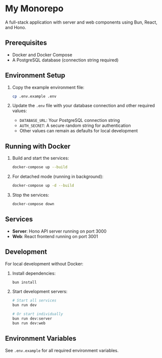 # My Monorepo

A full-stack application with server and web components using Bun, React, and Hono.

## Prerequisites

- Docker and Docker Compose
- A PostgreSQL database (connection string required)

## Environment Setup

1. Copy the example environment file:

   ```bash
   cp .env.example .env
   ```

2. Update the `.env` file with your database connection and other required values:
   - `DATABASE_URL`: Your PostgreSQL connection string
   - `AUTH_SECRET`: A secure random string for authentication
   - Other values can remain as defaults for local development

## Running with Docker

1. Build and start the services:

   ```bash
   docker-compose up --build
   ```

2. For detached mode (running in background):

   ```bash
   docker-compose up -d --build
   ```

3. Stop the services:
   ```bash
   docker-compose down
   ```

## Services

- **Server**: Hono API server running on port 3000
- **Web**: React frontend running on port 3001

## Development

For local development without Docker:

1. Install dependencies:

   ```bash
   bun install
   ```

2. Start development servers:

   ```bash
   # Start all services
   bun run dev

   # Or start individually
   bun run dev:server
   bun run dev:web
   ```

## Environment Variables

See `.env.example` for all required environment variables.
